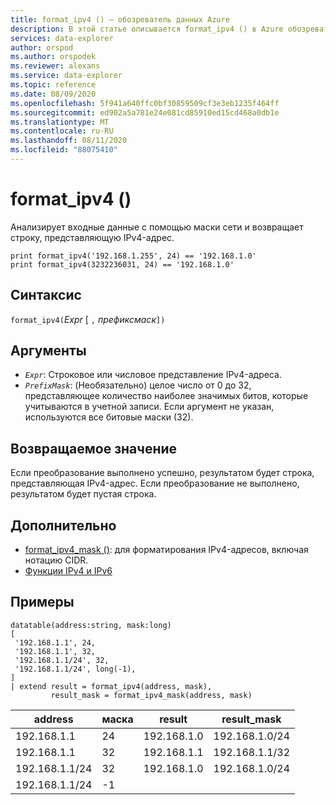 ```yaml
---
title: format_ipv4 () — обозреватель данных Azure
description: В этой статье описывается format_ipv4 () в Azure обозреватель данных.
services: data-explorer
author: orspod
ms.author: orspodek
ms.reviewer: alexans
ms.service: data-explorer
ms.topic: reference
ms.date: 08/09/2020
ms.openlocfilehash: 5f941a640ffc0bf30859509cf3e3eb1235f464ff
ms.sourcegitcommit: ed902a5a781e24e081cd85910ed15cd468a0db1e
ms.translationtype: MT
ms.contentlocale: ru-RU
ms.lasthandoff: 08/11/2020
ms.locfileid: "88075410"
---
```

# <a name="format_ipv4"></a>format_ipv4 ()

Анализирует входные данные с помощью маски сети и возвращает строку, представляющую IPv4-адрес.

```kusto
print format_ipv4('192.168.1.255', 24) == '192.168.1.0'
print format_ipv4(3232236031, 24) == '192.168.1.0'
```

## <a name="syntax"></a>Синтаксис

`format_ipv4(`*Expr* [ `,` *префиксмаск*`])`

## <a name="arguments"></a>Аргументы

* *`Expr`*: Строковое или числовое представление IPv4-адреса.
* *`PrefixMask`*: (Необязательно) целое число от 0 до 32, представляющее количество наиболее значимых битов, которые учитываются в учетной записи. Если аргумент не указан, используются все битовые маски (32).

## <a name="returns"></a>Возвращаемое значение

Если преобразование выполнено успешно, результатом будет строка, представляющая IPv4-адрес.
Если преобразование не выполнено, результатом будет пустая строка.

## <a name="see-also"></a>Дополнительно

- [format_ipv4_mask ()](format-ipv4-mask-function.md): для форматирования IPv4-адресов, включая нотацию CIDR.
- [Функции IPv4 и IPv6](scalarfunctions.md#ipv4ipv6-functions)

## <a name="examples"></a>Примеры

<!-- csl: https://help.kusto.windows.net/Samples -->
```kusto
datatable(address:string, mask:long)
[
 '192.168.1.1', 24,          
 '192.168.1.1', 32,          
 '192.168.1.1/24', 32,       
 '192.168.1.1/24', long(-1), 
]
| extend result = format_ipv4(address, mask), 
         result_mask = format_ipv4_mask(address, mask)
```

|address|маска|result|result_mask|
|---|---|---|---|
|192.168.1.1|24|192.168.1.0|192.168.1.0/24|
|192.168.1.1|32|192.168.1.1|192.168.1.1/32|
|192.168.1.1/24|32|192.168.1.0|192.168.1.0/24|
|192.168.1.1/24|-1|||
